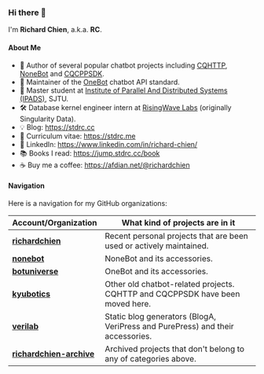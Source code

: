 ### Hi there 👋

<!--
**richardchien/richardchien** is a ✨ _special_ ✨ repository because its `README.md` (this file) appears on your GitHub profile.

Here are some ideas to get you started:

- 🔭 I’m currently working on ...
- 🌱 I’m currently learning ...
- 👯 I’m looking to collaborate on ...
- 🤔 I’m looking for help with ...
- 💬 Ask me about ...
- 📫 How to reach me: ...
- 😄 Pronouns: ...
- ⚡ Fun fact: ...
-->

I'm **Richard Chien**, a.k.a. **RC**.

#### About Me

- 🤖 Author of several popular chatbot projects including [CQHTTP](https://github.com/kyubotics/coolq-http-api), [NoneBot](https://github.com/nonebot/nonebot) and [CQCPPSDK](https://github.com/kyubotics/cqcppsdk).
- 📝 Maintainer of the [OneBot](https://github.com/botuniverse/onebot) chatbot API standard.
- 🏫 Master student at [Institute of Parallel And Distributed Systems (IPADS)](https://ipads.se.sjtu.edu.cn), SJTU.
- 🛠 Database kernel engineer intern at [RisingWave Labs](https://github.com/risingwavelabs) (originally Singularity Data).
- 💡 Blog: https://stdrc.cc
- 📄 Curriculum vitae: https://stdrc.me
- 📇 LinkedIn: https://www.linkedin.com/in/richard-chien/
- 📚 Books I read: https://jump.stdrc.cc/book
- ☕️ Buy me a coffee: https://afdian.net/@richardchien

#### Navigation

Here is a navigation for my GitHub organizations:

Account/Organization | What kind of projects are in it
--- | ---
**[richardchien](https://github.com/richardchien?tab=repositories)** | Recent personal projects that are been used or actively maintained.
**[nonebot](https://github.com/nonebot)** | NoneBot and its accessories.
**[botuniverse](https://github.com/botuniverse)** | OneBot and its accessories.
**[kyubotics](https://github.com/kyubotics)** | Other old chatbot-related projects. CQHTTP and CQCPPSDK have been moved here.
**[verilab](https://github.com/verilab)** | Static blog generators (BlogA, VeriPress and PurePress) and their accessories.
**[richardchien-archive](https://github.com/richardchien-archive)** | Archived projects that don't belong to any of categories above.
